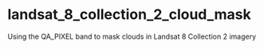 # landsat_8_collection_2_cloud_mask
Using the QA_PIXEL band to mask clouds in Landsat 8 Collection 2 imagery
